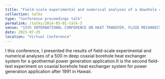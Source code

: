 ```yaml
---
title: "Field-scale experimental and numerical analyses of a downhole coaxial heat exchanger: a closed loop solution for extraction of medium to high temperature geothermal energy"
collection: talks
type: "Conference proceedings talk"
permalink: /talks/2014-03-01-talk-3
venue: "15th INTERNATIONAL CONFERENCE ON HEAT TRANSFER, FLUID MECHANICS AND THERMODYNAMICS"
date: 2021-07-25
location: "Virtual Conference"
---
```


I this conference, I presented the results of field-scale experimental and numerical analyses of a 500 m deep coaxial borehole heat exchanger system for a geothermal power generation application.It is the second field-test experiment on coaxial borehole heat exchanger system for power generation application after 1991 in Hawaii.
